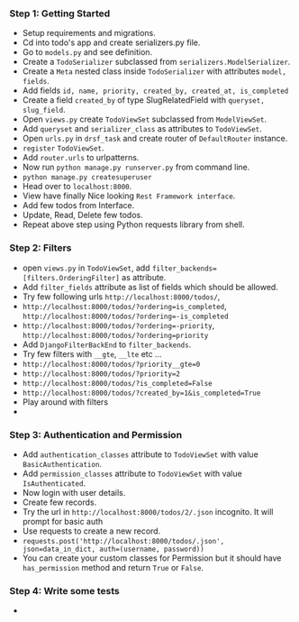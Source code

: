 ### Step 1: Getting Started

- Setup requirements and migrations.
- Cd into todo's app and create serializers.py file.
- Go to `models.py` and see definition.
- Create a `TodoSerializer` subclassed from `serializers.ModelSerializer`.
- Create a `Meta` nested class inside `TodoSerializer` with attributes `model, fields`.
- Add fields `id, name, priority, created_by, created_at, is_completed`
- Create a field `created_by` of type SlugRelatedField with `queryset, slug_field`.
- Open `views.py` create `TodoViewSet` subclassed from `ModelViewSet`.
- Add `queryset` and `serializer_class` as attributes to `TodoViewSet`.
- Open `urls.py` in `drsf_task` and create router of `DefaultRouter` instance.
- `register` `TodoViewSet`.
- Add `router.urls` to urlpatterns.
- Now run `python manage.py runserver.py` from command line.
-  `python manage.py createsuperuser`
- Head over to `localhost:8000`.
- View have finally Nice looking `Rest Framework interface`.
- Add few todos from Interface.
- Update, Read, Delete few todos.
- Repeat above step using Python requests library from shell.

### Step 2: Filters
- open `views.py` in `TodoViewSet`, add `filter_backends=[filters.OrderingFilter]` as attribute.
- Add `filter_fields` attribute as list of fields which should be allowed.
- Try few following urls `http://localhost:8000/todos/`, 
- `http://localhost:8000/todos/?ordering=is_completed`, `http://localhost:8000/todos/?ordering=-is_completed`
- `http://localhost:8000/todos/?ordering=-priority`, `http://localhost:8000/todos/?ordering=priority`
- Add `DjangoFilterBackEnd` to `filter_backends`.
- Try few filters with `__gte`, `__lte` etc ...
- `http://localhost:8000/todos/?priority__gte=0`
- `http://localhost:8000/todos/?priority=2`
- `http://localhost:8000/todos/?is_completed=False`
- `http://localhost:8000/todos/?created_by=1&is_completed=True`
- Play around with filters
- 
### Step 3: Authentication and Permission
- Add `authentication_classes` attribute to `TodoViewSet` with value `BasicAuthentication`.
- Add `permission_classes` attribute to `TodoViewSet` with value `IsAuthenticated`.
- Now login with user details.
- Create few records.
- Try the url in `http://localhost:8000/todos/2/.json` incognito. It will prompt for basic auth
- Use requests to create a new record.
- `requests.post('http://localhost:8000/todos/.json', json=data_in_dict, auth=(username, password))`
- You can create your custom classes for Permission but it should have `has_permission` method and return `True` or `False`.

### Step 4: Write some tests
- 

